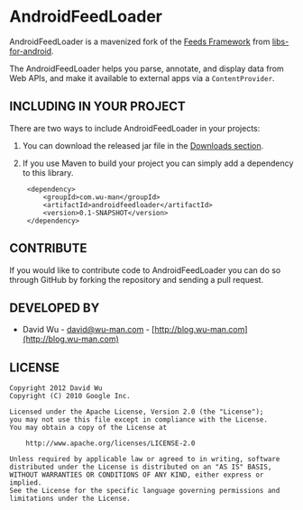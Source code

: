 AndroidFeedLoader
=================

AndroidFeedLoader is a mavenized fork of the 
[Feeds Framework](http://code.google.com/p/libs-for-android/wiki/FeedFramework) 
from [libs-for-android](http://code.google.com/p/libs-for-android/).

The AndroidFeedLoader helps you parse, annotate, and display data from Web APIs,
and make it available to external apps via a `ContentProvider`.


INCLUDING IN YOUR PROJECT
-------------------------

There are two ways to include AndroidFeedLoader in your projects:

1. You can download the released jar file in the [Downloads section](https://github.com/wuman/AndroidFeedLoader/downloads).
2. If you use Maven to build your project you can simply add a dependency to this library.

        <dependency>
            <groupId>com.wu-man</groupId>
            <artifactId>androidfeedloader</artifactId>
            <version>0.1-SNAPSHOT</version>
        </dependency>


CONTRIBUTE
----------

If you would like to contribute code to AndroidFeedLoader you can do so through 
GitHub by forking the repository and sending a pull request.


DEVELOPED BY
------------

* David Wu - <david@wu-man.com> - [http://blog.wu-man.com](http://blog.wu-man.com)


LICENSE
-------

    Copyright 2012 David Wu
    Copyright (C) 2010 Google Inc.

    Licensed under the Apache License, Version 2.0 (the "License");
    you may not use this file except in compliance with the License.
    You may obtain a copy of the License at

        http://www.apache.org/licenses/LICENSE-2.0

    Unless required by applicable law or agreed to in writing, software 
    distributed under the License is distributed on an "AS IS" BASIS, 
    WITHOUT WARRANTIES OR CONDITIONS OF ANY KIND, either express or implied.
    See the License for the specific language governing permissions and 
    limitations under the License.

